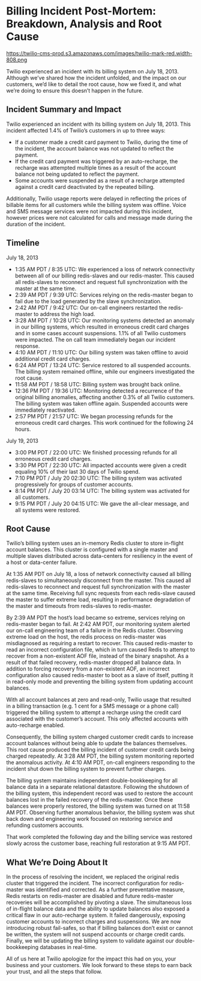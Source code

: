 # Billing Incident Post-Mortem: Breakdown, Analysis and Root Cause

https://twilio-cms-prod.s3.amazonaws.com/images/twilio-mark-red.width-808.png

Twilio experienced an incident with its billing system on July 18, 2013. Although we’ve shared how the incident unfolded, and the impact on our customers, we’d like to detail the root cause, how we fixed it, and what we’re doing to ensure this doesn’t happen in the future.

## Incident Summary and Impact

Twilio experienced an incident with its billing system on July 18, 2013. This incident affected 1.4% of Twilio’s customers in up to three ways:
* If a customer made a credit card payment to Twilio, during the time of the incident, the account balance was not updated to reflect the payment.
* If the credit card payment was triggered by an auto-recharge, the recharge was attempted multiple times as a result of the account balance not being updated to reflect the payment.
* Some accounts were suspended as a result of a recharge attempted against a credit card deactivated by the repeated billing.

Additionally, Twilio usage reports were delayed in reflecting the prices of billable items for all customers while the billing system was offline. Voice and SMS message services were not impacted during this incident, however prices were not calculated for calls and message made during the duration of the incident.

## Timeline

July 18, 2013

* 1:35 AM PDT / 8:35 UTC: We experienced a loss of network connectivity between all of our billing redis-slaves and our redis-master. This caused all redis-slaves to reconnect and request full synchronization with the master at the same time.
* 2:39 AM PDT / 9:39 UTC: Services relying on the redis-master began to fail due to the load generated by the slave synchronization.
* 2:42 AM PDT / 9:42 UTC: Our on-call engineers restarted the redis-master to address the high load.
* 3:28 AM PDT / 10:28 UTC: Our monitoring systems detected an anomaly in our billing systems, which resulted in erroneous credit card charges and in some cases account suspensions. 1.1% of all Twilio customers were impacted. The on call team immediately began our incident response.
* 4:10 AM PDT / 11:10 UTC: Our billing system was taken offline to avoid additional credit card charges.
* 6:24 AM PDT / 13:24 UTC: Service restored to all suspended accounts. The billing system remained offline, while our engineers investigated the root cause.
* 11:58 AM PDT / 18:58 UTC: Billing system was brought back online.
* 12:36 PM PDT / 19:36 UTC: Monitoring detected a recurrence of the original billing anomalies, affecting another 0.3% of all Twilio customers. The billing system was taken offline again. Suspended accounts were immediately reactivated.
* 2:57 PM PDT / 21:57 UTC: We began processing refunds for the erroneous credit card charges. This work continued for the following 24 hours.

July 19, 2013

* 3:00 PM PDT / 22:00 UTC: We finished processing refunds for all erroneous credit card charges.
* 3:30 PM PDT / 22:30 UTC: All impacted accounts were given a credit equaling 10% of their last 30 days of Twilio spend.
* 7:10 PM PDT / July 20 02:30 UTC: The billing system was activated progressively for groups of customer accounts.
* 8:14 PM PDT / July 20 03:14 UTC: The billing system was activated for all customers.
* 9:15 PM PDT / July 20 04:15 UTC: We gave the all-clear message, and all systems were restored.

## Root Cause

Twilio’s billing system uses an in-memory Redis cluster to store in-flight account balances. This cluster is configured with a single master and multiple slaves distributed across data-centers for resiliency in the event of a host or data-center failure.

At 1:35 AM PDT on July 18, a loss of network connectivity caused all billing redis-slaves to simultaneously disconnect from the master. This caused all redis-slaves to reconnect and request full synchronization with the master at the same time. Receiving full sync requests from each redis-slave caused the master to suffer extreme load, resulting in performance degradation of the master and timeouts from redis-slaves to redis-master.

By 2:39 AM PDT the host’s load became so extreme, services relying on redis-master began to fail. At 2:42 AM PDT, our monitoring system alerted our on-call engineering team of a failure in the Redis cluster. Observing extreme load on the host, the redis process on redis-master was misdiagnosed as requiring a restart to recover. This caused redis-master to read an incorrect configuration file, which in turn caused Redis to attempt to recover from a non-existent AOF file, instead of the binary snapshot. As a result of that failed recovery, redis-master dropped all balance data. In addition to forcing recovery from a non-existent AOF, an incorrect configuration also caused redis-master to boot as a slave of itself, putting it in read-only mode and preventing the billing system from updating account balances.

With all account balances at zero and read-only, Twilio usage that resulted in a billing transaction (e.g. 1 cent for a SMS message or a phone call) triggered the billing system to attempt a recharge using the credit card associated with the customer’s account. This only affected accounts with auto-recharge enabled.

Consequently, the billing system charged customer credit cards to increase account balances without being able to update the balances themselves. This root cause produced the billing incident of customer credit cards being charged repeatedly. At 3:28 AM PDT, the billing system monitoring reported the anomalous activity. At 4:10 AM PDT, on-call engineers responding to the incident shut down the billing system to prevent further charges.

The billing system maintains independent double-bookkeeping for all balance data in a separate relational datastore. Following the shutdown of the billing system, this independent record was used to restore the account balances lost in the failed recovery of the redis-master. Once these balances were properly restored, the billing system was turned on at 11:58 AM PDT. Observing further anomalous behavior, the billing system was shut back down and engineering work focused on restoring service and refunding customers accounts.

That work completed the following day and the billing service was restored slowly across the customer base, reaching full restoration at 9:15 AM PDT.

## What We’re Doing About It

In the process of resolving the incident, we replaced the original redis cluster that triggered the incident. The incorrect configuration for redis-master was identified and corrected. As a further preventative measure, Redis restarts on redis-master are disabled and future redis-master recoveries will be accomplished by pivoting a slave.
The simultaneous loss of in-flight balance data and the ability to update balances also exposed a critical flaw in our auto-recharge system. It failed dangerously, exposing customer accounts to incorrect charges and suspensions. We are now introducing robust fail-safes, so that if billing balances don’t exist or cannot be written, the system will not suspend accounts or charge credit cards. Finally, we will be updating the billing system to validate against our double-bookkeeping databases in real-time.

All of us here at Twilio apologize for the impact this had on you, your business and your customers. We look forward to these steps to earn back your trust, and all the steps that follow.